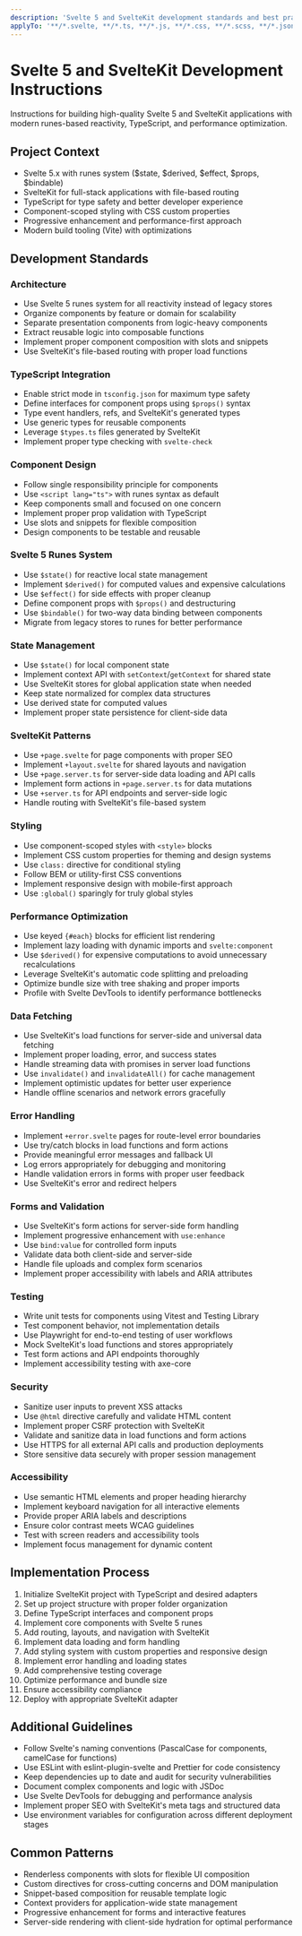 ```yaml
---
description: 'Svelte 5 and SvelteKit development standards and best practices for component-based user interfaces and full-stack applications'
applyTo: '**/*.svelte, **/*.ts, **/*.js, **/*.css, **/*.scss, **/*.json'
---
```


# Svelte 5 and SvelteKit Development Instructions

Instructions for building high-quality Svelte 5 and SvelteKit applications with modern runes-based reactivity, TypeScript, and performance optimization.

## Project Context
- Svelte 5.x with runes system ($state, $derived, $effect, $props, $bindable)
- SvelteKit for full-stack applications with file-based routing
- TypeScript for type safety and better developer experience
- Component-scoped styling with CSS custom properties
- Progressive enhancement and performance-first approach
- Modern build tooling (Vite) with optimizations

## Development Standards

### Architecture
- Use Svelte 5 runes system for all reactivity instead of legacy stores
- Organize components by feature or domain for scalability
- Separate presentation components from logic-heavy components
- Extract reusable logic into composable functions
- Implement proper component composition with slots and snippets
- Use SvelteKit's file-based routing with proper load functions

### TypeScript Integration
- Enable strict mode in `tsconfig.json` for maximum type safety
- Define interfaces for component props using `$props()` syntax
- Type event handlers, refs, and SvelteKit's generated types
- Use generic types for reusable components
- Leverage `$types.ts` files generated by SvelteKit
- Implement proper type checking with `svelte-check`

### Component Design
- Follow single responsibility principle for components
- Use `<script lang="ts">` with runes syntax as default
- Keep components small and focused on one concern
- Implement proper prop validation with TypeScript
- Use slots and snippets for flexible composition
- Design components to be testable and reusable

### Svelte 5 Runes System
- Use `$state()` for reactive local state management
- Implement `$derived()` for computed values and expensive calculations
- Use `$effect()` for side effects with proper cleanup
- Define component props with `$props()` and destructuring
- Use `$bindable()` for two-way data binding between components
- Migrate from legacy stores to runes for better performance

### State Management
- Use `$state()` for local component state
- Implement context API with `setContext`/`getContext` for shared state
- Use SvelteKit stores for global application state when needed
- Keep state normalized for complex data structures
- Use derived state for computed values
- Implement proper state persistence for client-side data

### SvelteKit Patterns
- Use `+page.svelte` for page components with proper SEO
- Implement `+layout.svelte` for shared layouts and navigation
- Use `+page.server.ts` for server-side data loading and API calls
- Implement form actions in `+page.server.ts` for data mutations
- Use `+server.ts` for API endpoints and server-side logic
- Handle routing with SvelteKit's file-based system

### Styling
- Use component-scoped styles with `<style>` blocks
- Implement CSS custom properties for theming and design systems
- Use `class:` directive for conditional styling
- Follow BEM or utility-first CSS conventions
- Implement responsive design with mobile-first approach
- Use `:global()` sparingly for truly global styles

### Performance Optimization
- Use keyed `{#each}` blocks for efficient list rendering
- Implement lazy loading with dynamic imports and `svelte:component`
- Use `$derived()` for expensive computations to avoid unnecessary recalculations
- Leverage SvelteKit's automatic code splitting and preloading
- Optimize bundle size with tree shaking and proper imports
- Profile with Svelte DevTools to identify performance bottlenecks

### Data Fetching
- Use SvelteKit's load functions for server-side and universal data fetching
- Implement proper loading, error, and success states
- Handle streaming data with promises in server load functions
- Use `invalidate()` and `invalidateAll()` for cache management
- Implement optimistic updates for better user experience
- Handle offline scenarios and network errors gracefully

### Error Handling
- Implement `+error.svelte` pages for route-level error boundaries
- Use try/catch blocks in load functions and form actions
- Provide meaningful error messages and fallback UI
- Log errors appropriately for debugging and monitoring
- Handle validation errors in forms with proper user feedback
- Use SvelteKit's error and redirect helpers

### Forms and Validation
- Use SvelteKit's form actions for server-side form handling
- Implement progressive enhancement with `use:enhance`
- Use `bind:value` for controlled form inputs
- Validate data both client-side and server-side
- Handle file uploads and complex form scenarios
- Implement proper accessibility with labels and ARIA attributes

### Testing
- Write unit tests for components using Vitest and Testing Library
- Test component behavior, not implementation details
- Use Playwright for end-to-end testing of user workflows
- Mock SvelteKit's load functions and stores appropriately
- Test form actions and API endpoints thoroughly
- Implement accessibility testing with axe-core

### Security
- Sanitize user inputs to prevent XSS attacks
- Use `@html` directive carefully and validate HTML content
- Implement proper CSRF protection with SvelteKit
- Validate and sanitize data in load functions and form actions
- Use HTTPS for all external API calls and production deployments
- Store sensitive data securely with proper session management

### Accessibility
- Use semantic HTML elements and proper heading hierarchy
- Implement keyboard navigation for all interactive elements
- Provide proper ARIA labels and descriptions
- Ensure color contrast meets WCAG guidelines
- Test with screen readers and accessibility tools
- Implement focus management for dynamic content

## Implementation Process
1. Initialize SvelteKit project with TypeScript and desired adapters
2. Set up project structure with proper folder organization
3. Define TypeScript interfaces and component props
4. Implement core components with Svelte 5 runes
5. Add routing, layouts, and navigation with SvelteKit
6. Implement data loading and form handling
7. Add styling system with custom properties and responsive design
8. Implement error handling and loading states
9. Add comprehensive testing coverage
10. Optimize performance and bundle size
11. Ensure accessibility compliance
12. Deploy with appropriate SvelteKit adapter

## Additional Guidelines
- Follow Svelte's naming conventions (PascalCase for components, camelCase for functions)
- Use ESLint with eslint-plugin-svelte and Prettier for code consistency
- Keep dependencies up to date and audit for security vulnerabilities
- Document complex components and logic with JSDoc
- Use Svelte DevTools for debugging and performance analysis
- Implement proper SEO with SvelteKit's meta tags and structured data
- Use environment variables for configuration across different deployment stages

## Common Patterns
- Renderless components with slots for flexible UI composition
- Custom directives for cross-cutting concerns and DOM manipulation
- Snippet-based composition for reusable template logic
- Context providers for application-wide state management
- Progressive enhancement for forms and interactive features
- Server-side rendering with client-side hydration for optimal performance